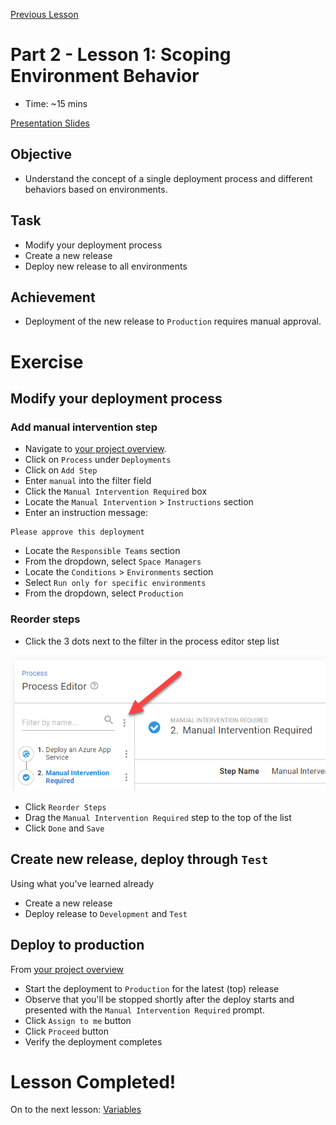 [Previous Lesson](part-1-student-demos.md)

# Part 2 - Lesson 1: Scoping Environment Behavior
- Time: ~15 mins

[Presentation Slides](https://docs.google.com/presentation/d/1RE1cpKfioSquK9h-HH6jxqrbRpw4WQff4TxOJTCD2ww/edit#slide=id.g1181244db34_0_64)

## Objective
- Understand the concept of a single deployment process and different behaviors based on environments.

## Task
- Modify your deployment process
- Create a new release
- Deploy new release to all environments

## Achievement
- Deployment of the new release to `Production` requires manual approval.

# Exercise

## Modify your deployment process

### Add manual intervention step
- Navigate to [your project overview](https://octopus-training.octopus.app/app#/[space-id]/projects/workshop-application/deployments).
- Click on `Process` under `Deployments`
- Click on `Add Step`
- Enter `manual` into the filter field
- Click the `Manual Intervention Required` box
- Locate the `Manual Intervention` > `Instructions` section
- Enter an instruction message: 
```
Please approve this deployment
```
- Locate the `Responsible Teams` section
- From the dropdown, select `Space Managers`
- Locate the `Conditions` > `Environments` section
- Select `Run only for specific environments`
- From the dropdown, select `Production`

### Reorder steps
- Click the 3 dots next to the filter in the process editor step list

![](assets/2-1/step-list-overflow.png)

- Click `Reorder Steps`
- Drag the `Manual Intervention Required` step to the top of the list
- Click `Done` and `Save`

## Create new release, deploy through `Test`

Using what you've learned already
- Create a new release
- Deploy release to `Development` and `Test`

## Deploy to production

From [your project overview](https://octopus-training.octopus.app/app#/[space-id]/projects/workshop-application/deployments)

- Start the deployment to `Production` for the latest (top) release
- Observe that you'll be stopped shortly after the deploy starts and presented with the `Manual Intervention Required` prompt.
- Click `Assign to me` button
- Click `Proceed` button
- Verify the deployment completes

# Lesson Completed!
On to the next lesson: [Variables](part-2-lesson-2.md)